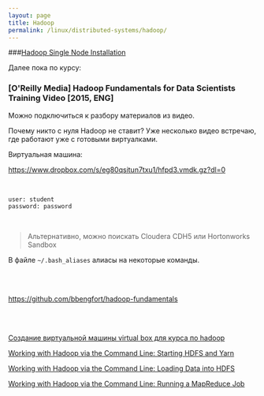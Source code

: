 ```yaml
---
layout: page
title: Hadoop
permalink: /linux/distributed-systems/hadoop/
---
```



###[Hadoop Single Node Installation](/linux/distributed-systems/hadoop/single-node-installation/)



Далее пока по курсу:

### [O'Reilly Media] Hadoop Fundamentals for Data Scientists Training Video [2015, ENG]

Можно подключиться к разбору материалов из видео.

Почему никто с нуля Hadoop не ставит?
Уже несколько видео встречаю, где работают уже с готовыми виртуалками.

Виртуальная машина:

https://www.dropbox.com/s/eg80qsitun7txu1/hfpd3.vmdk.gz?dl=0


<br/>

    user: student  
    password: password

<br/>


> Альтернативно, можно поискать Cloudera CDH5 или Hortonworks Sandbox

В файле <code>~/.bash_aliases</code> алиасы на некоторые команды.

<br/><br/>

https://github.com/bbengfort/hadoop-fundamentals

<br/><br/>

[Создание виртуальной машины virtual box для курса по hadoop](/linux/distributed-systems/hadoop/crate-virtual-mashine-virtual-box-for-hadoop-course/)

[Working with Hadoop via the Command Line: Starting HDFS and Yarn](/linux/distributed-systems/hadoop/starting-hdfs-and-yarn/)

[Working with Hadoop via the Command Line: Loading Data into HDFS](/linux/distributed-systems/hadoop/loading-data-into-hdfs/)


[Working with Hadoop via the Command Line: Running a MapReduce Job](/linux/distributed-systems/hadoop/running-a-mapreduce-job/)
